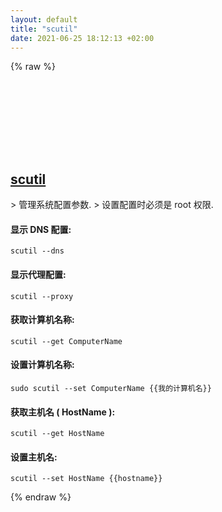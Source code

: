 ```yaml
---
layout: default
title: "scutil"
date: 2021-06-25 18:12:13 +02:00
---
```

{% raw %}
<h2 id="scutil">
  <a href="/zh/osx/scutil.html">scutil</a> <a href="#scutil"><svg class="icon">
    <use href="/assets/images/unicode_sprite.svg#link" />
  </svg></a>
</h2>
> 管理系统配置参数.
> 设置配置时必须是 root 权限.

#### 显示 DNS 配置:
```shell
scutil --dns
```
#### 显示代理配置:
```shell
scutil --proxy
```
#### 获取计算机名称:
```shell
scutil --get ComputerName
```
#### 设置计算机名称:
```shell
sudo scutil --set ComputerName {{我的计算机名}}
```
#### 获取主机名 ( HostName ):
```shell
scutil --get HostName
```
#### 设置主机名:
```shell
scutil --set HostName {{hostname}}
```
{% endraw %}